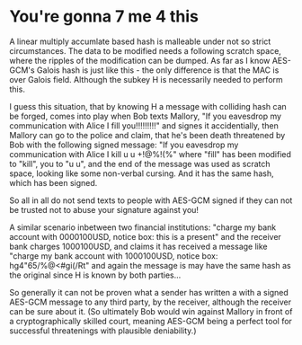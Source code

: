 # You're gonna 7 me 4 this

A linear multiply accumlate based hash is malleable under not so strict circumstances. The data to be modified needs a following scratch space, where the ripples of the modification can be dumped. As far as I know AES-GCM's Galois hash is just like this - the only difference is that the MAC is over Galois field. Although the subkey H is necessarily needed to perform this.

I guess this situation, that by knowing H a message with colliding hash can be forged, comes into play when Bob texts Mallory, "If you eavesdrop my communication with Alice I fill you!!!!!!!!!" and signes it accidentially, then Mallory can go to the police and claim, that he's been death threatened by Bob with the following signed message: "If you eavesdrop my communication with Alice I kill u u +!@%!(%" where "fill" has been modified to "kill", you to "u u", and the end of the message was used as scratch space, looking like some non-verbal cursing. And it has the same hash, which has been signed.

So all in all do not send texts to people with AES-GCM signed if they can not be trusted not to abuse your signature against you!

A similar scenario inbetween two financial institutions: "charge my bank account with 0000100USD, notice box: this is a present" and the receiver bank charges 1000100USD, and claims it has received a message like "charge my bank account with 1000100USD, notice box: hg4"65/%@<#gi(/Rt" and again the message is may have the same hash as the original since H is known by both parties...

So generally it can not be proven what a sender has written a with a signed AES-GCM message to any third party, by the receiver, although the receiver can be sure about it. (So ultimately Bob would win against Mallory in front of a cryptographically skilled court, meaning AES-GCM being a perfect tool for successful threatenings with plausible deniability.)
